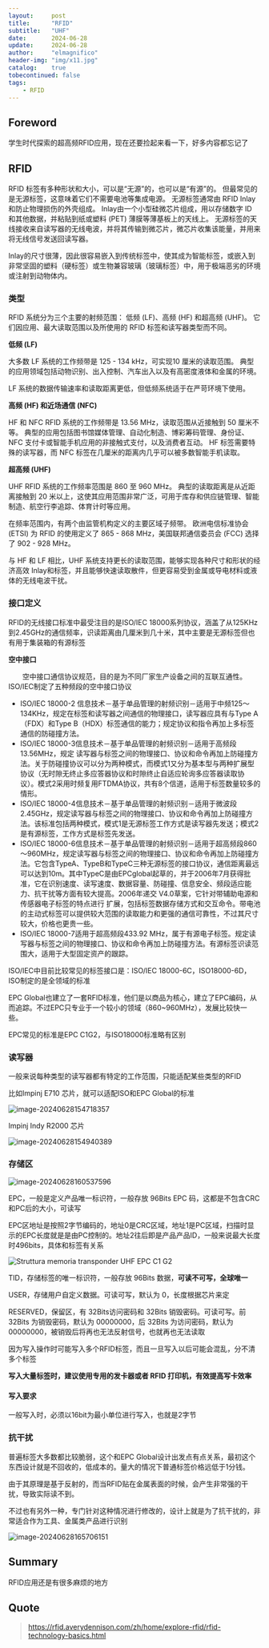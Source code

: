 ```yaml
---
layout:     post
title:      "RFID"
subtitle:   "UHF"
date:       2024-06-28
update:     2024-06-28
author:     "elmagnifico"
header-img: "img/x11.jpg"
catalog:    true
tobecontinued: false
tags:
    - RFID
---
```


## Foreword

学生时代探索的超高频RFID应用，现在还要捡起来看一下，好多内容都忘记了



## RFID

RFID 标签有多种形状和大小，可以是“无源”的，也可以是“有源”的。 但最常见的是无源标签，这意味着它们不需要电池等集成电源。 无源标签通常由 RFID Inlay和防止物理损伤的外壳组成。 Inlay由一个小型硅微芯片组成，用以存储数字 ID 和其他数据，并粘贴到纸或塑料 (PET) 薄膜等薄基板上的天线上。 无源标签的天线接收来自读写器的无线电波，并将其传输到微芯片，微芯片收集该能量，并用来将无线信号发送回读写器。 

Inlay的尺寸很薄，因此很容易嵌入到传统标签中，使其成为智能标签，或嵌入到非常坚固的塑料（硬标签）或生物兼容玻璃（玻璃标签）中，用于极端恶劣的环境或注射到动物体内。



### 类型

RFID 系统分为三个主要的射频范围： 低频 (LF)、高频 (HF) 和超高频 (UHF)。 它们因应用、最大读取范围以及所使用的 RFID 标签和读写器类型而不同。 



**低频 (LF)**

大多数 LF 系统的工作频带是 125 - 134 kHz，可实现10 厘米的读取范围。 典型的应用领域包括动物识别、出入控制、汽车出入以及有高密度液体和金属的环境。

LF 系统的数据传输速率和读取距离更低，但低频系统适于在严苛环境下使用。 



**高频 (HF) 和近场通信 (NFC)**

HF 和 NFC RFID 系统的工作频带是 13.56 MHz，读取范围从近接触到 50 厘米不等。 典型的应用包括图书馆媒体管理、自动化制造、博彩筹码管理、身份证、NFC 支付卡或智能手机应用的非接触式支付，以及消费者互动。 HF 标签需要特殊的读写器，而 NFC 标签在几厘米的距离内几乎可以被多数智能手机读取。 



**超高频 (UHF)**

UHF RFID 系统的工作频率范围是 860 至 960 MHz。 典型的读取距离是从近距离接触到 20 米以上，这使其应用范围非常广泛，可用于库存和供应链管理、智能制造、航空行李追踪、体育计时等应用。

在频率范围内，有两个由监管机构定义的主要区域子频带。 欧洲电信标准协会 (ETSI) 为 RFID 的使用定义了 865 - 868 MHz，美国联邦通信委员会 (FCC) 选择了 902 - 928 MHz。

与 HF 和 LF 相比，UHF 系统支持更长的读取范围，能够实现各种尺寸和形状的经济高效 Inlay和标签，并且能够快速读取散件，但更容易受到金属或导电材料或液体的无线电波干扰。



### 接口定义

RFID的无线接口标准中最受注目的是ISO/IEC 18000系列协议，涵盖了从125KHz到2.45GHz的通信频率，识读距离由几厘米到几十米，其中主要是无源标签但也有用于集装箱的有源标签

**空中接口**

　　空中接口通信协议规范，目的是为不同厂家生产设备之间的互联互通性。ISO/IEC制定了五种频段的空中接口协议

- ISO/IEC 18000-2 信息技术－基于单品管理的射频识别－适用于中频125～134KHz，规定在标签和读写器之间通信的物理接口，读写器应具有与Type A（FDX）和Type B（HDX）标签通信的能力；规定协议和指令再加上多标签通信的防碰撞方法。
- ISO/IEC 18000-3信息技术－基于单品管理的射频识别－适用于高频段13.56MHz，规定 读写器与标签之间的物理接口、协议和命令再加上防碰撞方法。关于防碰撞协议可以分为两种模式，而模式1又分为基本型与两种扩展型协议（无时隙无终止多应答器协议和时隙终止自适应轮询多应答器读取协议）。模式2采用时频复用FTDMA协议，共有8个信道，适用于标签数量较多的情形。
- ISO/IEC 18000-4信息技术－基于单品管理的射频识别－适用于微波段2.45GHz，规定读写器与标签之间的物理接口、协议和命令再加上防碰撞方法。该标准包括两种模式，模式1是无源标签工作方式是读写器先发送；模式2是有源标签，工作方式是标签先发送。
- ISO/IEC 18000-6信息技术－基于单品管理的射频识别－适用于超高频段860～960MHz，规定读写器与标签之间的物理接口、协议和命令再加上防碰撞方法。它包含TypeA、TypeB和TypeC三种无源标签的接口协议，通信距离最远可以达到10m。其中TypeC是由EPCglobal起草的，并于2006年7月获得批准，它在识别速度、读写速度、数据容量、防碰撞、信息安全、频段适应能力、抗干扰等方面有较大提高。2006年递交 V4.0草案，它针对带辅助电源和传感器电子标签的特点进行 扩展，包括标签数据存储方式和交互命令。带电池的主动式标签可以提供较大范围的读取能力和更强的通信可靠性，不过其尺寸较大，价格也更贵一些。
- ISO/IEC 18000-7适用于超高频段433.92 MHz，属于有源电子标签。规定读写器与标签之间的物理接口、协议和命令再加上防碰撞方法。有源标签识读范围大，适用于大型固定资产的跟踪。



ISO/IEC中目前比较常见的标签接口是：ISO/IEC 18000-6C，ISO18000-6D，ISO制定的是全领域的标准



EPC Global也建立了一套RFID标准，他们是以商品为核心，建立了EPC编码，从而追踪。不过EPC只专业于一个较小的领域（860~960MHz），发展比较快一些。

EPC常见的标准是EPC C1G2，与ISO18000标准略有区别



### 读写器

一般来说每种类型的读写器都有特定的工作范围，只能适配某些类型的RFID

比如Impinj E710 芯片，就可以适配ISO和EPC Global的标准

![image-20240628154718357](https://img.elmagnifico.tech/static/upload/elmagnifico/202406281547451.png)

Impinj Indy R2000 芯片

![image-20240628154940389](https://img.elmagnifico.tech/static/upload/elmagnifico/202406281549436.png)



### 存储区

![image-20240628160537596](https://img.elmagnifico.tech/static/upload/elmagnifico/202406281605664.png)

EPC，一般是定义产品唯一标识符，一般存放 96Bits EPC 码，这都是不包含CRC和PC后的大小，可读写

EPC区地址是按照2字节编码的，地址0是CRC区域，地址1是PC区域，扫描时显示的EPC长度就是是由PC控制的。地址2往后即是产品产品ID，一般来说最大长度时496bits，具体和标签有关系

![Struttura memoria transponder UHF EPC C1 G2](https://img.elmagnifico.tech/static/upload/elmagnifico/202406281608663.png)

TID，存储标签的唯一标识符，一般存放 96Bits 数据，**可读不可写，全球唯一**

USER，存储用户自定义数据。可读可写，默认为 0，长度根据芯片来定

RESERVED，保留区，有 32Bits访问密码和 32Bits 销毁密码。可读可写。前 32Bits 为销毁密码，默认为 00000000，后 32Bits 为访问密码，默认为 00000000，被销毁后将再也无法反射信号，也就再也无法读取



因为写入操作时可能写入多个RFID标签，而且一旦写入以后可能会混乱，分不清多个标签

**写入大量标签时，建议使用专用的发卡器或者 RFID 打印机，有效提高写卡效率**



#### 写入要求

一般写入时，必须以16bit为最小单位进行写入，也就是2字节



### 抗干扰

普遍标签大多数都比较脆弱，这个和EPC Global设计出发点有点关系，最初这个东西设计就是不回收的，低成本的。量大的情况下普通标签价格远低于1分钱。

由于其原理是基于反射的，而当RFID贴在金属表面的时候，会产生非常强的干扰，导致实际读不到。

不过也有另外一种，专门针对这种情况进行修改的，设计上就是为了抗干扰的，非常适合作为工具、金属类产品进行识别

![image-20240628165706151](https://img.elmagnifico.tech/static/upload/elmagnifico/202406281657232.png)



## Summary

RFID应用还是有很多麻烦的地方



## Quote

>  https://rfid.averydennison.com/zh/home/explore-rfid/rfid-technology-basics.html
